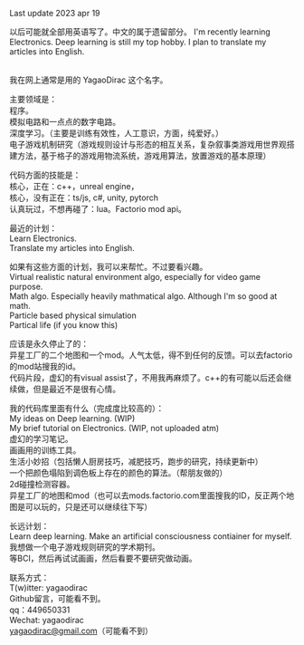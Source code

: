 Last update 2023 apr 19

以后可能就全部用英语写了。中文的属于遗留部分。
I'm recently learning Electronics. Deep learning is still my top hobby. I plan to translate my articles into English.

<br/>我在网上通常是用的 YagaoDirac 这个名字。

主要领域是：
<br/>程序。
<br/>模拟电路和一点点的数字电路。
<br/>深度学习。（主要是训练有效性，人工意识，方面，纯爱好。）
<br/>电子游戏机制研究（游戏规则设计与形态的相互关系，复杂叙事类游戏用世界观搭建方法，基于格子的游戏用物流系统，游戏用算法，放置游戏的基本原理）

代码方面的技能是：
<br/>核心，正在：c++，unreal engine，
<br/>核心，没有正在：ts/js, c#, unity, pytorch
<br/>认真玩过，不想再碰了：lua。Factorio mod api。

最近的计划：
<br/>Learn Electronics.
<br/>Translate my articles into English.

如果有这些方面的计划，我可以来帮忙。不过要看兴趣。
<br/>Virtual realistic natural environment algo, especially for video game purpose.
<br/>Math algo. Especially heavily mathmatical algo. Although I'm so good at math.
<br/>Particle based physical simulation
<br/>Partical life (if you know this)

应该是永久停止了的：
<br/>异星工厂的二个地图和一个mod。人气太低，得不到任何的反馈。可以去factorio的mod站搜我的id。
<br/>代码片段，虚幻的有visual assist了，不用我再麻烦了。c++的有可能以后还会继续做，但是最近不是很有心情。

我的代码库里面有什么（完成度比较高的）：
<br/>My ideas on Deep learning. (WIP)
<br/>My brief tutorial on Electronics. (WIP, not uploaded atm)
<br/>虚幻的学习笔记。
<br/>画画用的训练工具。
<br/>生活小妙招（包括懒人厨房技巧，减肥技巧，跑步的研究，持续更新中）
<br/>一个把颜色塌陷到调色板上存在的颜色的算法。（帮朋友做的）
<br/>2d碰撞检测容器。
<br/>异星工厂的地图和mod（也可以去mods.factorio.com里面搜我的ID，反正两个地图是可以玩的，只是还可以继续往下写）

长远计划：
<br/>Learn deep learning. Make an artificial consciousness contiainer for myself.
<br/>我想做一个电子游戏规则研究的学术期刊。
<br/>等BCI，然后再试试画画，然后看要不要研究做动画。

联系方式：
<br/>T(w)itter: yagaodirac
<br/>Github留言，可能看不到。
<br/>qq：449650331
<br/>Wechat: yagaodirac
<br/>yagaodirac@gmail.com（可能看不到）

<!---
YagaoDirac/YagaoDirac is a ✨ special ✨ repository because its `README.md` (this file) appears on your GitHub profile.
You can click the Preview link to take a look at your changes.
--->
